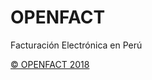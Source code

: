 OPENFACT
=========

Facturación Electrónica en Perú


[© OPENFACT 2018](http://www.openfactplus.com)

